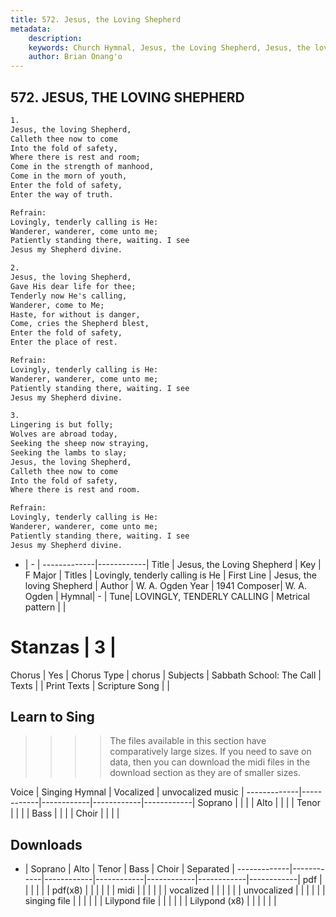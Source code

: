 ```yaml
---
title: 572. Jesus, the Loving Shepherd
metadata:
    description: 
    keywords: Church Hymnal, Jesus, the Loving Shepherd, Jesus, the loving Shepherd, Lovingly, tenderly calling is He
    author: Brian Onang'o
---
```



## 572. JESUS, THE LOVING SHEPHERD

```txt
1.
Jesus, the loving Shepherd, 
Calleth thee now to come 
Into the fold of safety, 
Where there is rest and room; 
Come in the strength of manhood, 
Come in the morn of youth, 
Enter the fold of safety, 
Enter the way of truth. 

Refrain:
Lovingly, tenderly calling is He: 
Wanderer, wanderer, come unto me; 
Patiently standing there, waiting. I see 
Jesus my Shepherd divine. 

2.
Jesus, the loving Shepherd, 
Gave His dear life for thee; 
Tenderly now He's calling, 
Wanderer, come to Me; 
Haste, for without is danger, 
Come, cries the Shepherd blest, 
Enter the fold of safety, 
Enter the place of rest. 

Refrain:
Lovingly, tenderly calling is He: 
Wanderer, wanderer, come unto me; 
Patiently standing there, waiting. I see 
Jesus my Shepherd divine. 

3.
Lingering is but folly; 
Wolves are abroad today, 
Seeking the sheep now straying, 
Seeking the lambs to slay; 
Jesus, the loving Shepherd, 
Calleth thee now to come 
Into the fold of safety, 
Where there is rest and room.

Refrain:
Lovingly, tenderly calling is He: 
Wanderer, wanderer, come unto me; 
Patiently standing there, waiting. I see 
Jesus my Shepherd divine. 

```

- |   -  |
-------------|------------|
Title | Jesus, the Loving Shepherd |
Key | F Major |
Titles | Lovingly, tenderly calling is He |
First Line | Jesus, the loving Shepherd |
Author | W. A. Ogden
Year | 1941
Composer| W. A. Ogden |
Hymnal|  - |
Tune| LOVINGLY, TENDERLY CALLING |
Metrical pattern | |
# Stanzas | 3 |
Chorus | Yes |
Chorus Type | chorus |
Subjects | Sabbath School: The Call |
Texts |  |
Print Texts | 
Scripture Song |  |
  
## Learn to Sing

>>>> The files available in this section have comparatively large sizes. If you need to save on data, then you can download the midi files in the download section as they are of smaller sizes.

Voice |  Singing Hymnal | Vocalized | unvocalized music |
-------------|------------|------------|------------|------------|
Soprano | | | |
Alto | | | |
Tenor | | | |
Bass | | | |
Choir | | | |

## Downloads

- |  Soprano | Alto | Tenor | Bass | Choir | Separated |
-------------|------------|------------|------------|------------|------------|------------|
pdf | | | | | |
pdf(x8) | | | | | |
midi | | | | | |
vocalized | | | | | |
unvocalized | | | | | |
singing file | | | | | |
Lilypond file | | | | | |
Lilypond (x8) | | | | | |
  